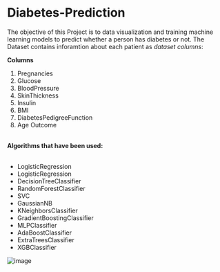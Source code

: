 # Diabetes-Prediction
The objective of this Project is to data visualization and training machine learning models to predict whether a person has diabetes or not.
The Dataset contains inforamtion about each patient as <i>dataset columns</i>:

<b>Columns</b>
<ol>
  <li>Pregnancies</li>
  <li>Glucose</li>
  <li>BloodPressure</li>
  <li>SkinThickness</li>
  <li>Insulin</li>
  <li>BMI</li>
  <li>DiabetesPedigreeFunction</li>
  <li>Age Outcome</li>
</ol>
<br>
<b>Algorithms that have been used:</b>
<br><br>
<ul>
  <li>LogisticRegression</li>
  <li>LogisticRegression</li>
  <li>DecisionTreeClassifier</li>
  <li>RandomForestClassifier</li>
  <li>SVC</li>
  <li>GaussianNB</li>
  <li>KNeighborsClassifier</li>
  <li>GradientBoostingClassifier</li>
  <li>MLPClassifier</li>
  <li>AdaBoostClassifier</li>
  <li>ExtraTreesClassifier</li>
  <li>XGBClassifier</li>
 </ul> 
 
![image](https://user-images.githubusercontent.com/92305900/225892342-b49aad87-6ae5-4c6b-8104-037f81358a8d.png)
